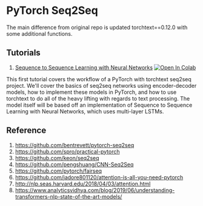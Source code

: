 # PyTorch Seq2Seq

The main difference from original repo is updated torchtext==0.12.0 with some additional functions.  

## Tutorials

1. [Sequence to Sequence Learning with Neural Networks](https://github.com/Xrenya/pytorch-seq2seq/blob/main/1%20-%20Sequence%20to%20Sequence%20Learning%20with%20Neural%20Networks.ipynb) [![Open In Colab](https://colab.research.google.com/assets/colab-badge.svg)](https://colab.research.google.com/github/Xrenya/pytorch-seq2seq/blob/main/1%20-%20Sequence%20to%20Sequence%20Learning%20with%20Neural%20Networks.ipynb)

This first tutorial covers the workflow of a PyTorch with torchtext seq2seq project. We'll cover the basics of seq2seq networks using encoder-decoder models, how to implement these models in PyTorch, and how to use torchtext to do all of the heavy lifting with regards to text processing. The model itself will be based off an implementation of Sequence to Sequence Learning with Neural Networks, which uses multi-layer LSTMs.

## Reference
1. https://github.com/bentrevett/pytorch-seq2seq
2. https://github.com/spro/practical-pytorch
3. https://github.com/keon/seq2seq
4. https://github.com/pengshuang/CNN-Seq2Seq
5. https://github.com/pytorch/fairseq
6. https://github.com/jadore801120/attention-is-all-you-need-pytorch
7. http://nlp.seas.harvard.edu/2018/04/03/attention.html
8. https://www.analyticsvidhya.com/blog/2019/06/understanding-transformers-nlp-state-of-the-art-models/
